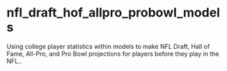 # nfl_draft_hof_allpro_probowl_models
Using college player statistics within models to make NFL Draft, Hall of Fame, All-Pro, and Pro Bowl projections for players before they play in the NFL..
